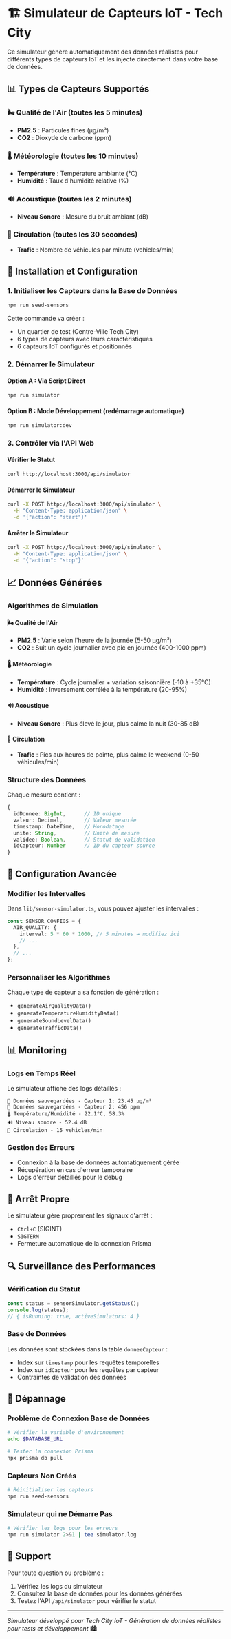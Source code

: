 # 🏗️ Simulateur de Capteurs IoT - Tech City

Ce simulateur génère automatiquement des données réalistes pour différents types de capteurs IoT et les injecte directement dans votre base de données.

## 📊 Types de Capteurs Supportés

### 🌬️ Qualité de l'Air (toutes les 5 minutes)

- **PM2.5** : Particules fines (μg/m³)
- **CO2** : Dioxyde de carbone (ppm)

### 🌡️ Météorologie (toutes les 10 minutes)

- **Température** : Température ambiante (°C)
- **Humidité** : Taux d'humidité relative (%)

### 🔊 Acoustique (toutes les 2 minutes)

- **Niveau Sonore** : Mesure du bruit ambiant (dB)

### 🚗 Circulation (toutes les 30 secondes)

- **Trafic** : Nombre de véhicules par minute (vehicles/min)

## 🚀 Installation et Configuration

### 1. Initialiser les Capteurs dans la Base de Données

```bash
npm run seed-sensors
```

Cette commande va créer :

- Un quartier de test (Centre-Ville Tech City)
- 6 types de capteurs avec leurs caractéristiques
- 6 capteurs IoT configurés et positionnés

### 2. Démarrer le Simulateur

#### Option A : Via Script Direct

```bash
npm run simulator
```

#### Option B : Mode Développement (redémarrage automatique)

```bash
npm run simulator:dev
```

### 3. Contrôler via l'API Web

#### Vérifier le Statut

```bash
curl http://localhost:3000/api/simulator
```

#### Démarrer le Simulateur

```bash
curl -X POST http://localhost:3000/api/simulator \
  -H "Content-Type: application/json" \
  -d '{"action": "start"}'
```

#### Arrêter le Simulateur

```bash
curl -X POST http://localhost:3000/api/simulator \
  -H "Content-Type: application/json" \
  -d '{"action": "stop"}'
```

## 📈 Données Générées

### Algorithmes de Simulation

#### 🌬️ Qualité de l'Air

- **PM2.5** : Varie selon l'heure de la journée (5-50 μg/m³)
- **CO2** : Suit un cycle journalier avec pic en journée (400-1000 ppm)

#### 🌡️ Météorologie

- **Température** : Cycle journalier + variation saisonnière (-10 à +35°C)
- **Humidité** : Inversement corrélée à la température (20-95%)

#### 🔊 Acoustique

- **Niveau Sonore** : Plus élevé le jour, plus calme la nuit (30-85 dB)

#### 🚗 Circulation

- **Trafic** : Pics aux heures de pointe, plus calme le weekend (0-50 véhicules/min)

### Structure des Données

Chaque mesure contient :

```typescript
{
  idDonnee: BigInt,      // ID unique
  valeur: Decimal,       // Valeur mesurée
  timestamp: DateTime,   // Horodatage
  unite: String,         // Unité de mesure
  validee: Boolean,      // Statut de validation
  idCapteur: Number      // ID du capteur source
}
```

## 🔧 Configuration Avancée

### Modifier les Intervalles

Dans `lib/sensor-simulator.ts`, vous pouvez ajuster les intervalles :

```typescript
const SENSOR_CONFIGS = {
  AIR_QUALITY: {
    interval: 5 * 60 * 1000, // 5 minutes → modifiez ici
    // ...
  },
  // ...
};
```

### Personnaliser les Algorithmes

Chaque type de capteur a sa fonction de génération :

- `generateAirQualityData()`
- `generateTemperatureHumidityData()`
- `generateSoundLevelData()`
- `generateTrafficData()`

## 📊 Monitoring

### Logs en Temps Réel

Le simulateur affiche des logs détaillés :

```
💾 Données sauvegardées - Capteur 1: 23.45 μg/m³
💾 Données sauvegardées - Capteur 2: 456 ppm
🌡️ Température/Humidité - 22.1°C, 58.3%
🔊 Niveau sonore - 52.4 dB
🚗 Circulation - 15 vehicles/min
```

### Gestion des Erreurs

- Connexion à la base de données automatiquement gérée
- Récupération en cas d'erreur temporaire
- Logs d'erreur détaillés pour le debug

## 🛑 Arrêt Propre

Le simulateur gère proprement les signaux d'arrêt :

- `Ctrl+C` (SIGINT)
- `SIGTERM`
- Fermeture automatique de la connexion Prisma

## 🔍 Surveillance des Performances

### Vérification du Statut

```typescript
const status = sensorSimulator.getStatus();
console.log(status);
// { isRunning: true, activeSimulators: 4 }
```

### Base de Données

Les données sont stockées dans la table `donneeCapteur` :

- Index sur `timestamp` pour les requêtes temporelles
- Index sur `idCapteur` pour les requêtes par capteur
- Contraintes de validation des données

## 🐛 Dépannage

### Problème de Connexion Base de Données

```bash
# Vérifier la variable d'environnement
echo $DATABASE_URL

# Tester la connexion Prisma
npx prisma db pull
```

### Capteurs Non Créés

```bash
# Réinitialiser les capteurs
npm run seed-sensors
```

### Simulateur qui ne Démarre Pas

```bash
# Vérifier les logs pour les erreurs
npm run simulator 2>&1 | tee simulator.log
```

## 📝 Support

Pour toute question ou problème :

1. Vérifiez les logs du simulateur
2. Consultez la base de données pour les données générées
3. Testez l'API `/api/simulator` pour vérifier le statut

---

_Simulateur développé pour Tech City IoT - Génération de données réalistes pour tests et développement_ 🏙️

